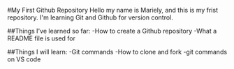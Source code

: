 #My First Github Repository
Hello my name is Mariely, and this is my frist repository. 
I'm learning Git and Github for version control.

##Things I've learned so far:
-How to create a Github repository
-What a README file is used for

##Things I will learn:
-Git commands
-How to clone and fork
-git commands on VS code

